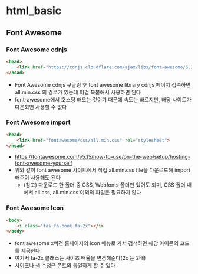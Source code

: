 # html_basic

## Font Awesome
### Font Awesome cdnjs
```html
<head>
    <link href="https://cdnjs.cloudflare.com/ajax/libs/font-awesome/6.2.0/css/all.min.css" rel="stylesheet">
</head>
```
- Font Awesome cdnjs 구글링 후 font awesome library cdnjs 페이지 접속하면 all.min.css 의 경로가 있는데 이걸 복붙해서 사용하면 된다
- font-awesome에서 호스팅 해오는 것이기 때문에 속도는 빠르지만, 해당 사이트가 다운되면 사용할 수 없다

### Font Awesome import
```html
<head>
    <link href="fontawesome/css/all.min.css" rel="stylesheet">
</head>
```
- https://fontawesome.com/v5.15/how-to-use/on-the-web/setup/hosting-font-awesome-yourself
- 위와 같이 font awesome 사이트에서 직접 all.min.css file을 다운로드해 import 해주어 사용해도 된다
    - (참고) 다운로드 한 폴더 중 CSS, Webfonts 폴더만 있어도 되며, CSS 폴더 내에서 all.css, all.min.css 이외의 파일은 필요하지 않다

### Font Awesome Icon
```html
<body>
    <i class="fas fa-book fa-2x"></i>
</body>
```
- font awesome x버전 홈페이지의 icon 메뉴로 가서 검색하면 해당 아이콘의 코드를 제공한다
- 여기서 fa-2x 클래스는 사이즈 배율을 변경해준다(2x 는 2배)
- 사이즈나 색 수정은 폰트와 동일하게 할 수 있다


